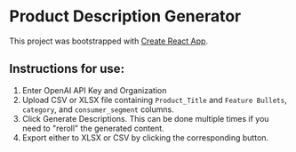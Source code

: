 # Product Description Generator

This project was bootstrapped with [Create React App](https://github.com/facebook/create-react-app).

## Instructions for use:
  1) Enter OpenAI API Key and Organization
  2) Upload CSV or XLSX file containing `Product_Title` and `Feature Bullets`, `category`, and `consumer_segment` columns.
  3) Click Generate Descriptions. This can be done multiple times if you need to "reroll" the generated content.
  4) Export either to XLSX or CSV by clicking the corresponding button.
